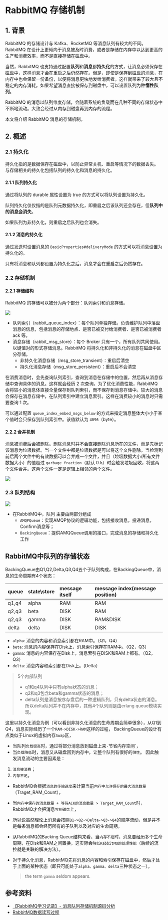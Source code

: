 # RabbitMQ 存储机制

## 1. 背景

RabbitMQ 的存储设计与 Kafka、RocketMQ 等消息队列有较大的不同。RabbitMQ 在设计上更倾向于消息被及时消费，或者是存储在内存中以达到更高的生产和消费效率，而不是直接存储在磁盘中。

当然，RabbitMQ 也支持通过配置**队列**和**消息**都**持久化**的方式，让消息必须保存在磁盘中，这样消息才会在重启之后仍然存在。但是，即使是保存到磁盘的消息，在内存中也会保留一份备份，以便将消息更快地发给消费者。这样就带来了较大且不稳定的内存消耗。如果希望消息直接被保存到磁盘中，可以设置队列为种**惰性队列**。

RabbitMQ 的消息以队列维度存储，会随着系统的负载而在几种不同的存储状态中不断地流动。大致会经过从内存到磁盘再到内存的流程。

本文将介绍 RabbitMQ 消息的存储机制。

## 2. 概述

### 2.1 持久化

持久化指的是数据保存在磁盘中，以防止异常关机、重启等情况下的数据丢失。
与存储相关的持久化包括队列的持久化和消息的持久化。

#### 2.1.1 队列持久化

通过将队列的 durable 属性设置为 true 的方式可以将队列设置为持久化。

队列持久化仅仅指的是队列元数据持久化，即重启之后该队列还会存在，但**队列中的消息会消失**。

如果队列为非持久化，则重启之后队列也会消失。

#### 2.1.2 消息的持久化

通过发送时设置消息的 `BasicProperties#deliveryMode` 的方式可以将消息设置为持久化的。

只有将消息和队列都设置为持久化之后，消息才会在重启之后仍然存在。

### 2.2 存储机制

#### 2.2.1 存储结构

RabbitMQ 的存储可以被分为两个部分：队列索引和消息存储。

![](https://scarb-images.oss-cn-hangzhou.aliyuncs.com/img/202206101450602.png)

* 队列索引（rabbit_queue_index）：每个队列单独存储。负责维护队列中落盘消息的信息，包括消息的存储地点、是否已被交付给消费者、是否已被消费者 ack 等。
* 消息存储（rabbit_msg_store）：每个 Broker 只有一个，所有队列共同使用。以键值对的形式存储消息。RabbitMQ 将持久化和非持久化的消息在磁盘中区分存储。
  * 非持久化消息存储（msg_store_transient）：重启后清空
  * 持久化消息存储（msg_store_persistent）：重启后不会清空

在消费消息时，会先查询队列索引，查询到消息在存储中的位置，然后再从消息存储中查询具体的消息。这样就会经历 2 次查询。为了优化消费性能，RabbitMQ 会将较小的消息体直接全量保存到队列索引，而不保存到消息存储中。较大的消息会保存在消息存储中，在队列索引中建立消息索引。这样在消费较小的消息时只需要查询 1 次。

可以通过配置 `queue_index_embed_msgs_below` 的方式来指定消息整体大小小于某个值时会只保存到队列索引中。该值默认为 `4096`（byte）。

#### 2.2.2 合并机制

消息被消费后会被删除。删除消息时并不会直接删除消息所在的文件，而是先标记该消息为垃圾数据。当一个文件中都是垃圾数据是可以将这个文件删除。当检测到前后两个文件中的有效数据可以合并成一个文件，并且（垃圾数据大小/所有文件数据大小）的值超过 `garbage_fraction`（默认 0.5）时会触发垃圾回收，将这两个文件合并。这两个文件一定是逻辑上相邻的两个文件。

![](https://scarb-images.oss-cn-hangzhou.aliyuncs.com/img/202206101514907.png)

### 2.3 队列结构

![](https://scarb-images.oss-cn-hangzhou.aliyuncs.com/img/202206101535209.png)

- 在RabbitMQ中，队列 主要由两部分组成
  - `AMQPQueue`：实现AMQP协议的逻辑功能，包括接收消息，投递消息，Confirm消息等；
  - `BackingQueue`：提供AMQQueue调用的接口，完成消息的存储和持久化工作

## RabbitMQ中队列的存储状态

BackingQueue由Q1,Q2,Delta,Q3,Q4五个子队列构成，在BackingQueue中，消息的生命周期有4个状态：

| queue | state\store | message itself | message index(message position) |
| :---- | :---------- | :------------- | :------------------------------ |
| q1,q4 | alpha       | RAM            | RAM                             |
| q2,q3 | beta        | DISK           | RAM                             |
| q2,q3 | gamma       | DISK           | RAM&DISK                        |
| delta | delta       | DISK           | DISK                            |

- `alpha`: 消息的内容和消息索引都在RAM中。（Q1，Q4）
- `beta`: 消息的内容保存在Disk上，消息索引保存在RAM中。（Q2，Q3）
- `gamma`: 消息的内容保存在Disk上，消息索引在DISK和RAM上都有。（Q2，Q3）
- `delta`: 消息内容和索引都在Disk上。(Delta）

> 5个内部队列
>
> - q1和q4队列中只有alpha状态的消息；
> - q2和q3包含beta和gamma状态的消息；
> - delta队列是消息按序存盘后的一种逻辑队列，只有delta状态的消息。所以delta队列并不在内存中，其他4个队列则是由erlang queue模块实现。

这里以持久化消息为例（可以看到非持久化消息的生命周期会简单很多），从Q1到Q4，消息实际经历了一个`RAM->DISK->RAM`这样的过程，
BackingQueue的设计有点类似于Linux的虚拟内存`Swap`区，

- 当队列`负载很高`时，通过将部分消息放到磁盘上来`·`节省内存空间`，
- 当`负载降低`时，消息又从磁盘回到内存中，让整个队列有很好的`弹性`。
  因此触发消息流动的主要因素是：

1. `消息被消费`；
2. `内存不足`。

- RabbitMQ会根据`消息的传输速度`来计算当前`内存中允许保存的最大消息数量`（Traget_RAM_Count），

- 当`内存中保存的消息数量 + 等待ACK的消息数量 > Target_RAM_Count`时，RabbitMQ才会把消息`写到磁盘`上，

- 所以说虽然理论上消息会按照`Q1->Q2->Delta->Q3->Q4`的顺序流动，但是并不是每条消息都会经历所有的子队列以及对应的生命周期。

- 从RabbitMQ的Backing Queue结构来看，当`内存不足`时，消息要经历多个生命周期，在Disk和RAM之间置换，这实际会`降低RabbitMQ的处理性能`（后续的流控就是关联的解决方法）。

- 对于持久化消息，RabbitMQ先将消息的内容和索引保存在磁盘中，然后才处于上面的某种状态（即只可能处于`alpha、gamma、delta`三种状态之一）。

  > the term `gamma` seldom appears.

## 参考资料

* [【RabbitMQ学习记录】- 消息队列存储机制源码分析](https://blog.csdn.net/wangyiyungw/article/details/80610699)
* [RabbitMQ数据读写过程](http://geosmart.github.io/2019/11/11/RabbitMQ%E6%95%B0%E6%8D%AE%E8%AF%BB%E5%86%99%E8%BF%87%E7%A8%8B/)